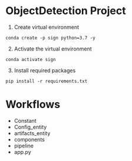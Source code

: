 # ObjectDetection Project

1. Create virtual environment
```
conda create -p sign python=3.7 -y
```
2. Activate the virtual environment
```
conda activate sign
```
3. Install required packages
```
pip install -r requirements.txt
```

# Workflows
- Constant
- Config_entity
- artifacts_entity
- components
- pipeline
- app.py
